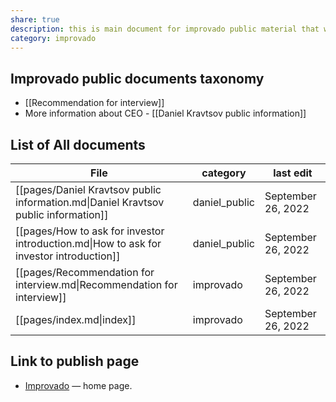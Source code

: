 ```yaml
---
share: true
description: this is main document for improvado public material that we are share openly in the web. 
category: improvado
---
```


## Improvado public documents taxonomy 
- [[Recommendation for interview]]
- More information about CEO - [[Daniel Kravtsov public information]]


## List of All documents 
| File                                                                                    | category      | last edit          |
| --------------------------------------------------------------------------------------- | ------------- | ------------------ |
| [[pages/Daniel Kravtsov public information.md\|Daniel Kravtsov public information]]     | daniel_public | September 26, 2022 |
| [[pages/How to ask for investor introduction.md\|How to ask for investor introduction]] | daniel_public | September 26, 2022 |
| [[pages/Recommendation for interview.md\|Recommendation for interview]]                 | improvado     | September 26, 2022 |
| [[pages/index.md\|index]]                                                               | improvado     | September 26, 2022 |


## Link to publish page 
- [Improvado](https://obsidiangitpublisher.netlify.app/#) — home page.
